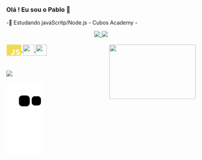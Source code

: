 ### Olá ! Eu sou o Pablo 👋

-🌱 Estudando javaScritp/Node.js - Cubos Academy -

<div align="center">
  <a href="https://github.com/PablinhoNomade/">
  <img height="150em" src="https://github-readme-stats.vercel.app/api?username=PablinhoNomade&show_icons=true&theme=dark&include_all_commits=true&count_private=false"/>
  <img height="150em" src="https://github-readme-stats.vercel.app/api/top-langs/?username=PablinhoNomade&layout=compact&langs_count=7&theme=dark"/>

</div>

<div style="display: inline_block"><br>
  <img align="center"  height="30" width="40" src="https://raw.githubusercontent.com/devicons/devicon/master/icons/javascript/javascript-plain.svg">
  <img align="center"  height="30" width="30" src="https://cdn-icons-png.flaticon.com/512/143/143687.png">
  <img align="center"  height="30" width="30" src="https://cdn-icons-png.flaticon.com/512/919/919825.png">  
<img align="right"     height="145" width="230" src="https://encrypted-tbn0.gstatic.com/images?q=tbn:ANd9GcQJG2T54v2J60Euaiill96dIDnHh7qTGgFiZPgt2wI6-iWXsxj0qSCsMbtOSmFCXOPfszI&usqp=CAU">
  
</div>
<h1> </h1>
  <div>
  <a href="https://www.linkedin.com/in/pablo-almeida-255101223/" target="_blank"><img src="https://img.shields.io/badge/-LinkedIn-%230077B5?style=for-the-badge&logo=linkedin&logoColor=white" target="_blank"></a> 

  
  ![Snake animation](https://github.com/PablinhoNomade/PablinhoNomade/blob/output/github-contribution-grid-snake.svg)
  
  </div>
